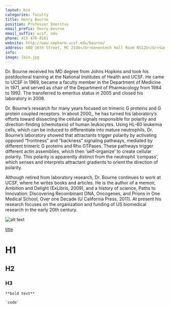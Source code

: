 ```yaml
---
layout: bio
categories: faculty
title: Henry Bourne
position: Professor Emeritus
email_prefix: henry.bourne
email_suffix: ucsf, edu
phone: 415 476-8161
website: http://www.cmpharm.ucsf.edu/bourne/
address: 600 16th Street, MC 2140</br>Genentech Hall Room N512D</br>San Francisco, CA 94158-2280</br>
info:
image: Jain.jpg
---
```


Dr. Bourne received his MD degree from Johns Hopkins and took his postdoctoral training at the National Institutes of Health and UCSF. He came to UCSF in 1969, became a faculty member in the Department of Medicine in 1971, and served as chair of the Department of Pharmacology from 1984 to 1992. The transferred to emeritus status in 2005 and closed his laboratory in 2008.

Dr. Bourne’s research for many years focused on trimeric G proteins and G protein coupled receptors. In about 2000,, he has turned his laboratory’s efforts toward dissecting the cellular signals responsible for polarity and direction-finding (chemotaxis) of human leukocytes. Using HL-60 leukemia cells, which can be induced to differentiate into mature neutrophils, Dr. Bourne’s laboratory showed that attractants trigger polarity by activating opposed “frontness” and “backness” signaling pathways, mediated by different trimeric G proteins and Rho GTPases. These pathways trigger different actin assemblies, which then ‘self-organize’ to create cellular polarity. This polarity is apparently distinct from the neutrophil ‘compass’, which senses and interprets attractant gradients to orient the direction of polarity.

Although retired from laboratory research, Dr. Bourne continues to work at UCSF, where he writes books and articles. He is the author of a memoir, Ambition and Delight (ExLibris, 2009), and a history of science, Paths to Innovation: Discovering Recombinant DNA, Oncogenes, and Prions in One Medical School, Over one Decade (U California Press, 2011). At present his research focuses on the organization and funding of US biomedical research in the early 20th century.

![alt text](image.jpg)

[title](https://www.example.com)

# H1
## H2
### H3

 	**bold text**

   	`code`

